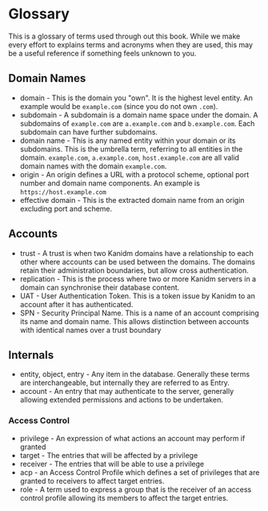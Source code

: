 # Glossary

This is a glossary of terms used through out this book. While we make every effort to explains terms and acronyms when
they are used, this may be a useful reference if something feels unknown to you.

## Domain Names

- domain - This is the domain you "own". It is the highest level entity. An example would be `example.com` (since you do
  not own `.com`).
- subdomain - A subdomain is a domain name space under the domain. A subdomains of `example.com` are `a.example.com` and
  `b.example.com`. Each subdomain can have further subdomains.
- domain name - This is any named entity within your domain or its subdomains. This is the umbrella term, referring to
  all entities in the domain. `example.com`, `a.example.com`, `host.example.com` are all valid domain names with the
  domain `example.com`.
- origin - An origin defines a URL with a protocol scheme, optional port number and domain name components. An example
  is `https://host.example.com`
- effective domain - This is the extracted domain name from an origin excluding port and scheme.

## Accounts

- trust - A trust is when two Kanidm domains have a relationship to each other where accounts can be used between the
  domains. The domains retain their administration boundaries, but allow cross authentication.
- replication - This is the process where two or more Kanidm servers in a domain can synchronise their database content.
- UAT - User Authentication Token. This is a token issue by Kanidm to an account after it has authenticated.
- SPN - Security Principal Name. This is a name of an account comprising its name and domain name. This allows
  distinction between accounts with identical names over a trust boundary

## Internals

- entity, object, entry - Any item in the database. Generally these terms are interchangeable, but internally they are
  referred to as Entry.
- account - An entry that may authenticate to the server, generally allowing extended permissions and actions to be
  undertaken.

### Access Control

- privilege - An expression of what actions an account may perform if granted
- target - The entries that will be affected by a privilege
- receiver - The entries that will be able to use a privilege
- acp - an Access Control Profile which defines a set of privileges that are granted to receivers to affect target
  entries.
- role - A term used to express a group that is the receiver of an access control profile allowing its members to affect
  the target entries.
